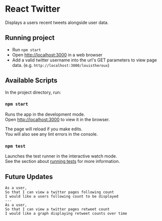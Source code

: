# React Twitter

Displays a users recent tweets alongside user data.

## Running project

- Run `npm start`
- Open [http://localhost:3000](http://localhost:3000) in a web browser
- Add a valid twitter username into the url's GET parameters to view page data. (e.g. `http://localhost:3000/louistheroux`)

## Available Scripts

In the project directory, run:

### `npm start`

Runs the app in the development mode.<br>
Open [http://localhost:3000](http://localhost:3000) to view it in the browser.

The page will reload if you make edits.<br>
You will also see any lint errors in the console.

### `npm test`

Launches the test runner in the interactive watch mode.<br>
See the section about [running tests](https://facebook.github.io/create-react-app/docs/running-tests) for more information.

## Future Updates

```
As a user,
So that I can view a twitter pages following count
I would like a users following count to be displayed
---
As a user,
So that I can view a twitter pages retweet count
I would like a graph displaying retweet counts over time
```
